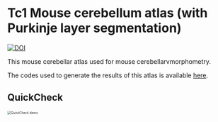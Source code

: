 # Tc1 Mouse cerebellum atlas (with Purkinje layer segmentation)


[![DOI](https://zenodo.org/badge/166476589.svg)](https://zenodo.org/badge/latestdoi/166476589)

This mouse cerebellar atlas used for  mouse cerebellarvmorphometry.

The codes used to generate the results of this atlas is available [here](https://github.com/dancebean/mouse-cortical-layer-morphometry). 

## QuickCheck

<img src="../docs/tc1_cerebellum.png" alt="QuickCheck demo" style="zoom:50%;" />
